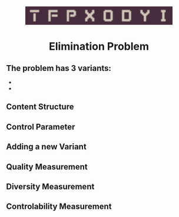 <p align="center">
	<img height="50px" src="../../../images/elimination/example.png"/>
</p>
<h1 align="center">
Elimination Problem
</h1>

The problem has 3 variants:
- 
-
-

## Content Structure


## Control Parameter


## Adding a new Variant


## Quality Measurement


## Diversity Measurement


## Controlability Measurement
